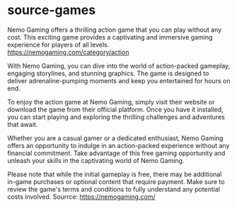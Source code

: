 # source-games
Nemo Gaming offers a thrilling action game that you can play without any cost. This exciting game provides a captivating and immersive gaming experience for players of all levels. https://nemogaming.com/category/action

With Nemo Gaming, you can dive into the world of action-packed gameplay, engaging storylines, and stunning graphics. The game is designed to deliver adrenaline-pumping moments and keep you entertained for hours on end.

To enjoy the action game at Nemo Gaming, simply visit their website or download the game from their official platform. Once you have it installed, you can start playing and exploring the thrilling challenges and adventures that await.

Whether you are a casual gamer or a dedicated enthusiast, Nemo Gaming offers an opportunity to indulge in an action-packed experience without any financial commitment. Take advantage of this free gaming opportunity and unleash your skills in the captivating world of Nemo Gaming.

Please note that while the initial gameplay is free, there may be additional in-game purchases or optional content that require payment. Make sure to review the game's terms and conditions to fully understand any potential costs involved.
Sourrce: https://nemogaming.com/
